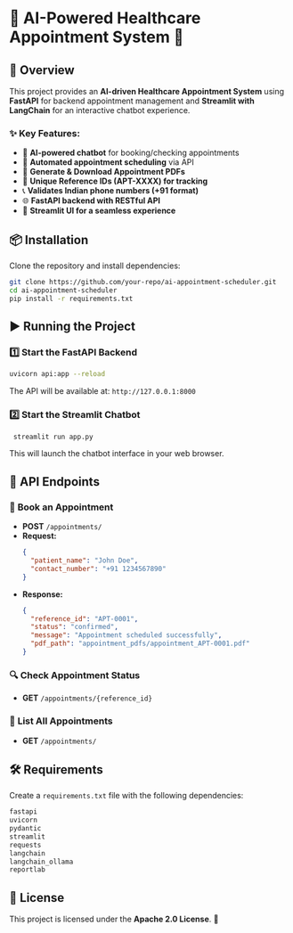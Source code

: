 # 🏥 AI-Powered Healthcare Appointment System 📅

## 🚀 Overview
This project provides an **AI-driven Healthcare Appointment System** using **FastAPI** for backend appointment management and **Streamlit with LangChain** for an interactive chatbot experience.

### ✨ Key Features:
- 🤖 **AI-powered chatbot** for booking/checking appointments
- 📅 **Automated appointment scheduling** via API
- 📄 **Generate & Download Appointment PDFs**
- 🔢 **Unique Reference IDs (APT-XXXX) for tracking**
- 📞 **Validates Indian phone numbers (+91 format)**
- 🌐 **FastAPI backend with RESTful API**
- 🎨 **Streamlit UI for a seamless experience**

## 📦 Installation

Clone the repository and install dependencies:
```sh
git clone https://github.com/your-repo/ai-appointment-scheduler.git
cd ai-appointment-scheduler
pip install -r requirements.txt
```

## ▶️ Running the Project

### 1️⃣ **Start the FastAPI Backend**
```sh
uvicorn api:app --reload
```
The API will be available at: `http://127.0.0.1:8000`

### 2️⃣ **Start the Streamlit Chatbot**
```sh
 streamlit run app.py
```
This will launch the chatbot interface in your web browser.

## 🔗 API Endpoints

### 📌 **Book an Appointment**
- **POST** `/appointments/`
- **Request:**
  ```json
  {
    "patient_name": "John Doe",
    "contact_number": "+91 1234567890"
  }
  ```
- **Response:**
  ```json
  {
    "reference_id": "APT-0001",
    "status": "confirmed",
    "message": "Appointment scheduled successfully",
    "pdf_path": "appointment_pdfs/appointment_APT-0001.pdf"
  }
  ```

### 🔍 **Check Appointment Status**
- **GET** `/appointments/{reference_id}`

### 📜 **List All Appointments**
- **GET** `/appointments/`

## 🛠 Requirements
Create a `requirements.txt` file with the following dependencies:
```txt
fastapi
uvicorn
pydantic
streamlit
requests
langchain
langchain_ollama
reportlab
```

## 🏁 License
This project is licensed under the **Apache 2.0 License**. 🚀
